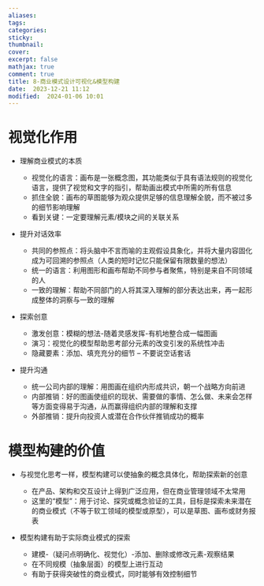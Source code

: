 ```yaml
---
aliases: 
tags: 
categories:
sticky:
thumbnail:
cover: 
excerpt: false
mathjax: true
comment: true
title: 8-商业模式设计可视化&模型构建
date:  2023-12-21 11:12
modified:  2024-01-06 10:01
---
```


# 视觉化作用

- 理解商业模式的本质
	- 视觉化的语言：画布是一张概念图，其功能类似于具有语法规则的视觉化语言，提供了视觉和文字的指引，帮助画出模式中所需的所有信息
	- 抓住全貌：画布的草图能够为观众提供足够的信息理解全貌，而不被过多的细节影响理解
	- 看到关键：一定要理解元素/模块之间的关联关系

- 提升对话效率
	- 共同的参照点：将头脑中不言而喻的主观假设具象化，并将大量内容固化成为可回溯的参照点（人类的短时记忆只能保留有限数量的想法）
	- 统一的语言：利用图形和画布帮助不同参与者聚焦，特别是来自不同领域的人
	- 一致的理解：帮助不同部门的人将其深入理解的部分表达出来，再一起形成整体的洞察与一致的理解

- 探索创意
	- 激发创意：模糊的想法-随着灵感发挥-有机地整合成一幅图画
	- 演习：视觉化的模型帮助思考部分元素的改变引发的系统性冲击
	- 隐藏要素：添加、填充充分的细节 – 不要说空话套话

- 提升沟通
	- 统一公司内部的理解：用图画在组织内形成共识，朝一个战略方向前进
	- 内部推销：好的图画使组织的现状、需要做的事情、怎么做、未来会怎样等方面变得易于沟通，从而赢得组织内部的理解和支撑
	- 外部推销：提升向投资人或潜在合作伙伴推销成功的概率

# 模型构建的价值

- 与视觉化思考一样，模型构建可以使抽象的概念具体化，帮助探索新的创意
	- 在产品、架构和交互设计上得到广泛应用，但在商业管理领域不太常用
	- 这里的“模型”：用于讨论、探究或概念验证的工具，目标是探索未来潜在的商业模式（不等于软工领域的模型或原型），可以是草图、画布或财务报表

- 模型构建有助于实际商业模式的探索
	- 建模-（疑问点明确化、视觉化）-添加、删除或修改元素-观察结果
	- 在不同规模（抽象层面）的模型上进行互动
	- 有助于获得突破性的商业模式，同时能够有效控制细节
